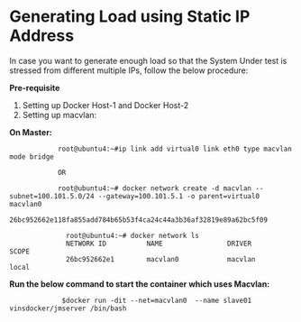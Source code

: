 # Generating Load using Static IP Address

In case you want to generate enough load so that the System Under test is stressed from different multiple IPs, follow the below procedure:

<b> Pre-requisite </b>

1. Setting up Docker Host-1 and Docker Host-2
2. Setting up macvlan:

<b> On Master:</b>

                root@ubuntu4:~#ip link add virtual0 link eth0 type macvlan mode bridge

                OR
                 
                root@ubuntu4:~# docker network create -d macvlan --subnet=100.101.5.0/24 --gateway=100.101.5.1 -o parent=virtual0 macvlan0
                 26bc952662e118fa855add784b65b53f4ca24c44a3b36af32819e89a62bc5f09
                  
                  root@ubuntu4:~# docker network ls
                  NETWORK ID          NAME                DRIVER              SCOPE
                  26bc952662e1        macvlan0            macvlan             local
    
<b> Run the below command to start the container which uses Macvlan:</b>

                 $docker run -dit --net=macvlan0  --name slave01 vinsdocker/jmserver /bin/bash

                  
